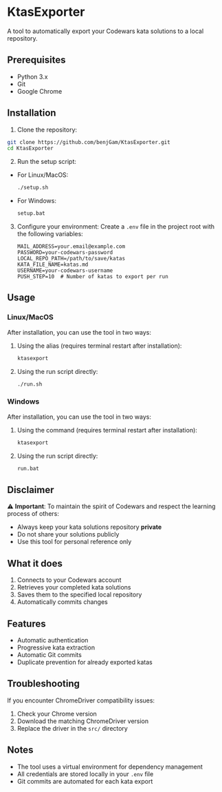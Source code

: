 # KtasExporter

A tool to automatically export your Codewars kata solutions to a local repository.

## Prerequisites

- Python 3.x
- Git
- Google Chrome

## Installation

1. Clone the repository:
```bash
git clone https://github.com/benjGam/KtasExporter.git
cd KtasExporter
```

2. Run the setup script:
- For Linux/MacOS:
  ```bash
  ./setup.sh
  ```
- For Windows:
  ```cmd
  setup.bat
  ```

3. Configure your environment:
   Create a `.env` file in the project root with the following variables:
   ```env
   MAIL_ADDRESS=your.email@example.com
   PASSWORD=your-codewars-password
   LOCAL_REPO_PATH=/path/to/save/katas
   KATA_FILE_NAME=katas.md
   USERNAME=your-codewars-username
   PUSH_STEP=10  # Number of katas to export per run
   ```

## Usage

### Linux/MacOS
After installation, you can use the tool in two ways:
1. Using the alias (requires terminal restart after installation):
   ```bash
   ktasexport
   ```
2. Using the run script directly:
   ```bash
   ./run.sh
   ```

### Windows
After installation, you can use the tool in two ways:
1. Using the command (requires terminal restart after installation):
   ```cmd
   ktasexport
   ```
2. Using the run script directly:
   ```cmd
   run.bat
   ```

## Disclaimer

⚠️ **Important**: To maintain the spirit of Codewars and respect the learning process of others:
- Always keep your kata solutions repository **private**
- Do not share your solutions publicly
- Use this tool for personal reference only

## What it does

1. Connects to your Codewars account
2. Retrieves your completed kata solutions
3. Saves them to the specified local repository
4. Automatically commits changes

## Features

- Automatic authentication
- Progressive kata extraction
- Automatic Git commits
- Duplicate prevention for already exported katas

## Troubleshooting

If you encounter ChromeDriver compatibility issues:
1. Check your Chrome version
2. Download the matching ChromeDriver version
3. Replace the driver in the `src/` directory

## Notes

- The tool uses a virtual environment for dependency management
- All credentials are stored locally in your `.env` file
- Git commits are automated for each kata export